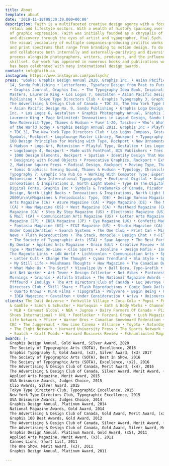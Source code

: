 ```yaml
---
title: About
template: about
date: '2018-11-18T08:30:39.000+00:00'
description: Faith is a multifaceted creative design agency with a focus on fashion,
  retail and lifestyle sectors. With a wealth of history spanning over three decades
  of graphic expression, Faith was initially founded as a chrysalis of design experimentation
  and discovery through the eyes of artist and typographer, Paul Sych. Faith has cultivated
  the visual vocabulary of multiple companies—producing prolific works in both digital
  and print spectrums that range from branding to motion design. To do this, we conceptualize
  and collaborate both internally and externally—purifying and diversifying the creative
  process alongside photographers, writers, producers, and the influence of a collective
  skillset. Our work has appeared in numerous books and publications worldwide and
  has been celebrated with many international design awards.
contact: info@faith.ca
instagram: https://www.instagram.com/paulsych/
press: "Books: Graphis Design Annual 2020, Graphis Inc. • Asian Pacific Design No.
  14, Sandu Publishing • Letterforms, Typeface Design from Past to Future, Rockport
  • Graphis Journal, Graphis Inc. • The Typography Idea Book, Inspiration from 50
  Masters, Laurence King • Los Logos 7, Gestalten • Asian Pacific Design No. 12, Sandu
  Publishing • Tokyo Type Directors Club • Graphis Typography 3, Graphis Inc. • Directions,
  The Advertising & Design Club of Canada • TDC 34, The New York Type Directors Club
  • Asian Pacific Design No. 9, Sandu Publishing • Graphis Logo Design 8, Graphis
  Inc. • Los Logos 6, Gestalten • Graphis Photography Annual, Graphis Inc. • Symbol,
  Laurence King • Page Unlimited: Innovations in Layout Design, Sandu Publishing •
  New Modernist Type, Thames & Hudson • Fuse 1-20, Taschen • Who’s Who?, Graphic Designers
  of the World Today • Graphis Design Annual 2011, Graphis Inc • Playful Type 2, Gestalten
  • TDC 31, The New York Type Directors Club • Los Logos Compass, Gestalten • 1000
  Symbols, Rockport • Logolounge Master Library, Rockport • Typography Essentials:
  100 Design Principles for Working with Type, Rockport • New Ornamental Type, Thames
  & Hudson • Logo-Art, Rotovision • Playful Type, Gestalten • Los Logos 4, Gestalten
  • Logolounge 4, Rockport • Made with FontFont, BIS Publishers • Tres Logos, Gestalten
  • 1000 Design Elements, Rockport • Spatium • Identity Design That Works, Rockport
  • Designing with Found Objects • Provocative Graphics, Rockport • Extreme Fonts
  2, Madison Square Press • Radical Design, Rockport • Moving Type, Thames & Hudson
  • Sonic Graphics: Seeing Sound, Thames & Hudson • Typology, Chronicle Books • Applied
  Typography 7, Graphic Sha Pub Co • Working With Computer Type: Experimental Typography,
  Rotovision • New International Typography • Emotional Digital • Graphic Design:
  Innovations & Inspirations 2, North Light Books • Type In The Digital Age • Graphis
  Digital Fonts, Graphis Inc • Symbols & Trademarks of Canada, Picador • Street Smart
  Design, North Light Books • Innovations & Inspirations, North Light Books • Design
  2000\n\n\nMagazines & Periodicals: Typo, (DE) • Design Bureau Magazine (US) • Applied
  Arts Magazine (CA) • Azure Magazine (CA) • Page Magazine (DE) • The National Post
  (CA) • How Magazine (US) • West Magazine (CA) • Masthead Magazine (CA) • Your Office
  Magazine (CA) • Step By Step Magazine (US) • Electronic Magazine (US) • The Globe
  & Mail (CA) • Communication Arts Magazine (US) • Letter Arts Magazine (US) • iDN
  Magazine (JP) • IDEA Magazine (JP) • Eye Magazine (UK) • Confetti Magazine (US)
  • Fontasia Magazine (US) • EC&I Magazine (US) • Studio Magazine (CA) \n\n\nOnline:
  Under Consideration • Search Systems • The One Club • Print Can • Ming Pao Daily
  News • Flash Reproductions • The Stack, Monocle • Design Chat • Y-File, York University
  • The Society of Typographic Arts (STA) • Span Agency • The Best Part • BlueLine
  By Domtar • Applied Arts Magazine • Grain Edit • Creative Review • hhhound • Creative
  Type • Masthead On-Line • Clio Sports • Jsonline • Design Mafia • Ian Claridge •
  The Magenta Links • idN World • Lichtconlon • Communication Arts • Spectrum Collective
  • Letter Cult • Change The Thought • Cyana Trendland • Bla Style • Spek*Trum • Tumbler
  • My Still Life • Welshmans Thoughts • How Magazine • The Canadian Design Resource
  • What Make Us • The Serif • Visualize Us • Ball Dora, Typo-Grafik • Coroflot •
  Art Net Worker • Art Tower • Design Collector • Net Vibes • Pinterest • Creative
  Mornings • Graphis • Alfalfa Studios • The National Magazine Awards • Behance •
  ffffound • Indulgy • The Art Directors Club of Canada • Luc Devroye • New York Type
  Directors Club • Skill Share • Flash Reproductions • Comic Book Daily • 1006w10
  • Quarto Knows • Punk Films • Tipografia • Polyvore • Begin Being • Canadian Mags
  • IDEA Magazine • Gestalten • Under Consideration • Ariva • Unisource"
clients: The Dalí Universe • Yorkville Village • Coca-Cola • Pepsi • Ford • Proctor
  & Gamble • Simon & Schuster • Harlequin • Bath & Body Works • Channel Zero • McDonalds
  • MLB • Canwest Global • NBA • Jugnoo • Dairy Farmers Of Canada • Pizza Nova • Bata
  Shoes International • NHL • Footlocker • Forzani Group • Lush Magazine • Outdoor
  Life Network • Pfizer • Warner Bros • Canadian Snowboard Federation • Bacardi •
  CBC • The Juggernaut • New Line Cinema • Alliance • Toyota • Saturday Night Magazine
  • The Fight Network • Harvard University Press • The Sports Network • Terra Footwear
  • Swatch • Kraft Foods • Harvard Business Review • Fshnunlimited Magazine
awards: |-
  Graphis Design Annual, Gold Award, Silver Award, 2020
  The Society of Typographic Arts (SOTA), Excellence, 2018
  Graphis Typography 4, Gold Award, (x3), Silver Award, (x3) 2017
  The Society of Typographic Arts (SOTA), Best In Show, 2016
  The Society of Typographic Arts (SOTA), Excellence, (x2), 2016
  The Advertising & Design Club of Canada, Merit Award, (x4), 2016
  The Advertising & Design Club of Canada, Silver Award, Merit Award, (x4), 2015
  Applied Arts Magazine, Merit Award, 2015
  UVA Unisource Awards, Judges Choice, 2015
  Clio Awards, Silver Award, 2015
  Tokyo Type Directors Club, Typographic Excellence, 2015
  New York Type Directors Club, Typographic Excellence, 2015
  UVA Unisource Awards, Judges Choice, 2014
  Graphis Design Annual, Platinum Award, 2014
  National Magazine Awards, Gold Award, 2014
  The Advertising & Design Club of Canada, Gold Award, Merit Award, (x3), 2014
  Graphis 100 Best Awards, Gold Award, 2012
  The Advertising & Design Club of Canada, Silver Award, Merit Award, (x4), 2012
  The Advertising & Design Club of Canada, Gold Award, Silver Award, Merit Award, (x3), 2011
  Graphis Design Annual, Platinum Award, Gold Award, (x5), 2011
  Applied Arts Magazine, Merit Award, (x3), 2011
  Cannes Lions, Short List, 2011
  The One Show, Merit Award, (x3), 2011
  Graphis Design Annual, Platinum Award, 2011

---
```

